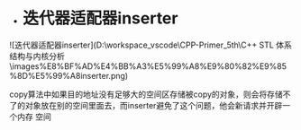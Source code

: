 - # 迭代器适配器inserter

 ![迭代器适配器inserter](D:\workspace_vscode\CPP-Primer_5th\C++ STL 体系结构与内核分析\images\%E8%BF%AD%E4%BB%A3%E5%99%A8%E9%80%82%E9%85%8D%E5%99%A8inserter.png)  

copy算法中如果目的地址没有足够大的空间区存储被copy的对象，则会将存储不了的对象放在别的空间里面去，而inserter避免了这个问题，他会新请求并开辟一个内存 空间
